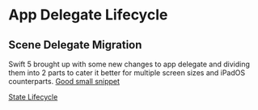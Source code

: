 # App Delegate Lifecycle





 
## Scene Delegate Migration
Swift 5 brought up with some new changes to app delegate and dividing them into 2 parts to cater it better for multiple screen sizes and iPadOS counterparts.
[Good small snippet](https://dev.to/kevinmaarek/add-a-scene-delegate-to-your-current-project-5on)


[State Lifecycle](https://www.dummies.com/web-design-development/mobile-apps/basics-of-states-in-the-lifecycle-of-an-ios-app/)